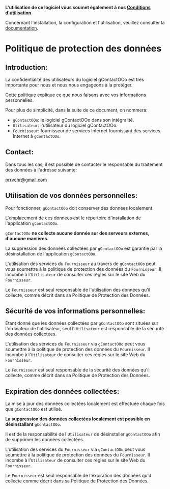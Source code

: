 **L'utilisation de ce logiciel vous soumet également à nos [Conditions d'utilisation](https://prrvchr.github.io/OAuth2OOo/OAuth2OOo/registration/TermsOfUse_fr).**

Concernant l'installation, la configuration et l'utilisation, veuillez consulter la [documentation](https://prrvchr.github.io/OAuth2OOo/README_fr).

# Politique de protection des données

## Introduction:

La confidentialité des utilisateurs du logiciel gContactOOo est très importante pour nous et nous nous engageons à la protéger.

Cette politique explique ce que nous faisons avec vos informations personnelles.

Pour plus de simplicité, dans la suite de ce document, on nommera:
- `gContactOOo`:  le logiciel gContactOOo dans son intégralité.
- `Utilisateur`: l'utilisateur du logiciel gContactOOo.
- `Fournisseur`: fournisseur de services Internet fournissant des services Internet à `gContactOOo`.

## Contact:

Dans tous les cas, il est possible de contacter le responsable du traitement des données à l'adresse suivante:

prrvchr@gmail.com

## Utilisation de vos données personnelles:

Pour fonctionner, `gContactOOo` doit conserver des données localement.

L'emplacement de ces données est le répertoire d'installation de l'application `gContactOOo`.

`gContactOOo` **ne collecte aucune donnée sur des serveurs externes, d'aucune manières.**

La suppression des données collectées par `gContactOOo` est garantie par la désinstallation de l'application `gContactOOo`.

L'utilisation des services du `Fournisseur` au travers de `gContactOOo` peut vous soumettre à la politique de protection des données du `Fournisseur`. Il incombe à l'`Utilisateur` de consulter ces règles sur le site Web du `Fournisseur`.

Le `Fournisseur` est seul responsable de l'utilisation des données qu'il collecte, comme décrit dans sa Politique de Protection des Données.

## Sécurité de vos informations personnelles:

Étant donné que les données collectées par `gContactOOo` sont situées sur l'ordinateur de l'utilisateur, seul l'`Utilisateur` est responsable de la sécurité des données collectées.

L'utilisation des services du `Fournisseur` via `gContactOOo` peut vous soumettre à la politique de protection des données du `Fournisseur`. Il incombe à l'`Utilisateur` de consulter ces règles sur le site Web du `Fournisseur`.

Le `Fournisseur` est seul responsable de la sécurité des données qu'il collecte, comme décrit dans sa Politique de Protection des Données.

## Expiration des données collectées:

La mise à jour des données collectées localement est effectuée chaque fois que `gContactOOo` est utilisé.

**La suppression des données collectées localement est possible en désinstallant** `gContactOOo`.

Il est de la responsabilité de l'`Utilisateur` de désinstaller `gContactOOo` afin de supprimer les données collectées.

L'utilisation des services du `Fournisseur` via `gContactOOo` peut vous soumettre à la politique de protection des données du `Fournisseur`. Il incombe à l'`Utilisateur` de consulter ces règles sur le site Web du `Fournisseur`.

Le `Fournisseur` est seul responsable de l'expiration des données qu'il collecte comme décrit dans sa Politique de Protection des Données.
